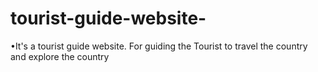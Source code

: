 # tourist-guide-website-

•It's a tourist guide website. For guiding the Tourist to travel the
country and explore the country
